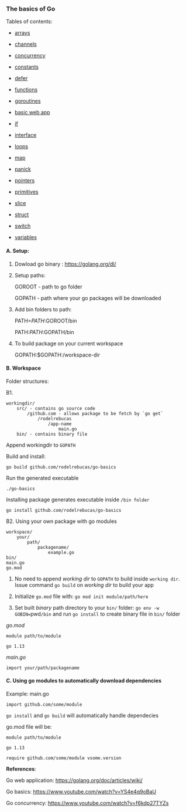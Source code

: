 ### The basics of Go

Tables of contents:

- [arrays](go-basics/arrays.md)

- [channels](go-basics/channels.md)

- [concurrency](go-basics/concurrency.go)

- [constants](go-basics/constants.md)

- [defer](go-basics/defer.md)

- [functions](go-basics/functions.md)

- [goroutines](go-basics/goroutines.md)

- [basic web app](go-basics/go-wiki/README.md)

- [if](go-basics/if.md)

- [interface](go-basics/interface.md)

- [loops](go-basics/loops.md)

- [map](go-basics/map.md)

- [panick](go-basics/panick.md)

- [pointers](go-basics/pointers.md)

- [primitives](go-basics/primitives.md)

- [slice](go-basics/slice.md)

- [struct](go-basics/struct.md)

- [switch](go-basics/switch.md)

- [variables](go-basics/variables.md)

#### A. Setup:

1.  Dowload go binary : https://golang.org/dl/

2.  Setup paths:

    GOROOT - path to go folder

    GOPATH - path where your go packages will be downloaded

3.  Add bin folders to path:

    PATH=$PATH:$GOROOT/bin

    PATH:$PATH:$GOPATH/bin

4.  To build package on your current workspace

    GOPATH:\$GOPATH:/workspace-dir

#### B. Workspace

Folder structures:

B1.

    workingdir/
        src/ - contains go source code
            /github.com - allows package to be fetch by `go get`
                /rodelrebucas
                    /app-name
                        main.go
        bin/ - contains binary file

Append workingdir to `GOPATH`

Build and install:

`go build github.com/rodelrebucas/go-basics`

Run the generated executable

`./go-basics`

Installing package generates executable inside `/bin folder`

`go install github.com/rodelrebucas/go-basics`

B2. Using your own package with go modules

    workspace/
        your/
            path/
                packagename/
                    example.go
    bin/
    main.go
    go.mod

1. No need to append _working dir_ to `GOPATH` to build inside `working dir`. Issue command `go build` on _working dir_ to build your app

2. Initialize `go.mod` file with: `go mod init module/path/here`

3) Set built _binary_ path directory to your `bin/` folder: `go env -w GOBIN=`pwd`/bin` and run `go install` to create binary file in `bin/` folder

_go.mod_

```
module path/to/module

go 1.13
```

_main.go_

```
import your/path/packagename

```

#### C. Using go modules to automatically download dependencies

Example: main.go

```
import github.com/some/module
```

`go install` and `go build` will automatically handle dependecies

go.mod file will be:

```
module path/to/module

go 1.13

require github.com/some/module vsome.version
```

**References**:

Go web application: https://golang.org/doc/articles/wiki/

Go basics: https://www.youtube.com/watch?v=YS4e4q9oBaU

Go concurrency: https://www.youtube.com/watch?v=f6kdp27TYZs
